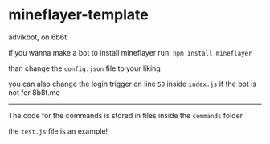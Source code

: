# mineflayer-template
advikbot, on 6b6t


if you wanna make a bot
to install mineflayer run:
```npm install mineflayer```

than change the `config.json` file to your liking

you can also change the login trigger on line `50` inside `index.js` if the bot is not for 8b8t.me

---------------------------------------------------------------------------------------------------

The code for the commands is stored in files inside the `commands` folder

the `test.js` file is an example!
